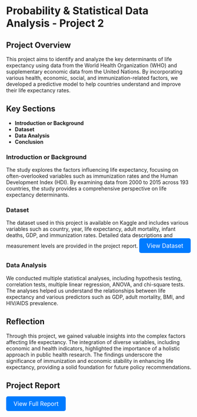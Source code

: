 # Probability & Statistical Data Analysis - Project 2

## Project Overview
This project aims to identify and analyze the key determinants of life expectancy using data from the World Health Organization (WHO) and supplementary economic data from the United Nations. By incorporating various health, economic, social, and immunization-related factors, we developed a predictive model to help countries understand and improve their life expectancy rates.

## Key Sections
- **Introduction or Background**
- **Dataset**
- **Data Analysis**
- **Conclusion**

### Introduction or Background
The study explores the factors influencing life expectancy, focusing on often-overlooked variables such as immunization rates and the Human Development Index (HDI). By examining data from 2000 to 2015 across 193 countries, the study provides a comprehensive perspective on life expectancy determinants.

### Dataset
The dataset used in this project is available on Kaggle and includes various variables such as country, year, life expectancy, adult mortality, infant deaths, GDP, and immunization rates. Detailed data descriptions and measurement levels are provided in the project report.
<a href="https://drive.google.com/file/d/1mVTxTk0ZMkZoGJ34gvOdNJAmwNqP1bGZ/view?usp=sharing" style="display: inline-block; padding: 10px 20px; font-size: 16px; color: white; background-color: #007bff; text-align: center; text-decoration: none; border-radius: 5px;">View Dataset</a>


### Data Analysis
We conducted multiple statistical analyses, including hypothesis testing, correlation tests, multiple linear regression, ANOVA, and chi-square tests. The analyses helped us understand the relationships between life expectancy and various predictors such as GDP, adult mortality, BMI, and HIV/AIDS prevalence.

## Reflection
Through this project, we gained valuable insights into the complex factors affecting life expectancy. The integration of diverse variables, including economic and health indicators, highlighted the importance of a holistic approach in public health research. The findings underscore the significance of immunization and economic stability in enhancing life expectancy, providing a solid foundation for future policy recommendations.

## Project Report
<a href="https://drive.google.com/file/d/11ZobduWWefBJV9tU1ZQMiS9xuIXIfUYb/view?usp=sharing" style="display: inline-block; padding: 10px 20px; font-size: 16px; color: white; background-color: #007bff; text-align: center; text-decoration: none; border-radius: 5px;">View Full Report</a>
